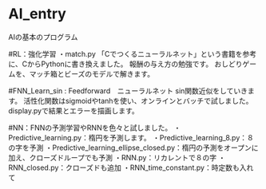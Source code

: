 # AI_entry
AIの基本のプログラム

#RL：強化学習
・match.py
「Cでつくるニューラルネット」という書籍を参考に、CからPythonに書き換えました。
報酬の与え方の勉強です。
おしどりゲームを、マッチ箱とビーズのモデルで解きます。


#FNN_Learn_sin : Feedforward　ニューラルネット
sin関数近似をしていきます。
活性化関数はsigmoidやtanhを使い、オンラインとバッチで試しました。
display.pyで結果とエラーを描画します。


#NN：FNNの予測学習やRNNを色々と試しました。
・Predictive_learning.py：楕円を予測します。
・Predictive_learning_8.py：８の字を予測
・Predictive_learning_ellipse_closed.py：楕円の予測をオープンに加え、クローズドループでも予測
・RNN.py：リカレントで８の字
・RNN_closed.py：クローズドも追加
・RNN_time_constant.py：時定数も入れて
